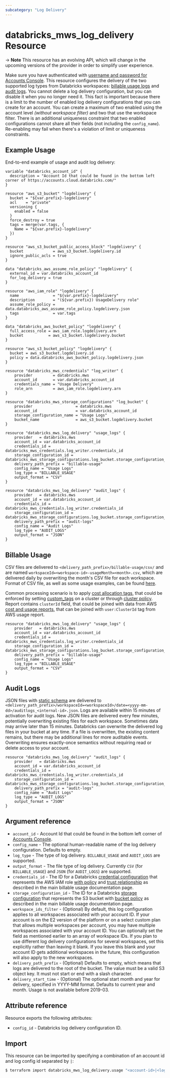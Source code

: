 ```yaml
---
subcategory: "Log Delivery"
---
```

# databricks_mws_log_delivery Resource

-> **Note** This resource has an evolving API, which will change in the upcoming versions of the provider in order to simplify user experience.

Make sure you have authenticated with [username and password for Accounts Console](../guides/aws-workspace.md). This resource configures the delivery of the two supported log types from Databricks workspaces: [billable usage logs](https://docs.databricks.com/administration-guide/account-settings/billable-usage-delivery.html) and [audit logs](https://docs.databricks.com/administration-guide/account-settings/audit-logs.html). You cannot delete a log delivery configuration, but you can disable it when you no longer need it. This fact is important because there is a limit to the number of enabled log delivery configurations that you can create for an account. You can create a maximum of two enabled using the account level *(without workspace filter)* and two that use the workspace filter. There is an additional uniqueness constraint that two enabled configurations cannot share all their fields (not including the `config_name`). Re-enabling may fail when there's a violation of limit or uniqueness constraints.

## Example Usage

End-to-end example of usage and audit log delivery:

```hcl
variable "databricks_account_id" {
  description = "Account Id that could be found in the bottom left corner of https://accounts.cloud.databricks.com/"
}

resource "aws_s3_bucket" "logdelivery" {
  bucket = "${var.prefix}-logdelivery"
  acl    = "private"
  versioning {
    enabled = false
  }
  force_destroy = true
  tags = merge(var.tags, {
    Name = "${var.prefix}-logdelivery"
  })
}

resource "aws_s3_bucket_public_access_block" "logdelivery" {
  bucket             = aws_s3_bucket.logdelivery.id
  ignore_public_acls = true
}

data "databricks_aws_assume_role_policy" "logdelivery" {
  external_id = var.databricks_account_id
  for_log_delivery = true
}

resource "aws_iam_role" "logdelivery" {
  name               = "${var.prefix}-logdelivery"
  description        = "(${var.prefix}) UsageDelivery role"
  assume_role_policy = data.databricks_aws_assume_role_policy.logdelivery.json
  tags               = var.tags
}

data "databricks_aws_bucket_policy" "logdelivery" {
  full_access_role = aws_iam_role.logdelivery.arn
  bucket           = aws_s3_bucket.logdelivery.bucket
}

resource "aws_s3_bucket_policy" "logdelivery" {
  bucket = aws_s3_bucket.logdelivery.id
  policy = data.databricks_aws_bucket_policy.logdelivery.json
}

resource "databricks_mws_credentials" "log_writer" {
    provider         = databricks.mws
    account_id       = var.databricks_account_id
    credentials_name = "Usage Delivery"
    role_arn         = aws_iam_role.logdelivery.arn
}

resource "databricks_mws_storage_configurations" "log_bucket" {
    provider                   = databricks.mws
    account_id                 = var.databricks_account_id
    storage_configuration_name = "Usage Logs"
    bucket_name                = aws_s3_bucket.logdelivery.bucket
}

resource "databricks_mws_log_delivery" "usage_logs" {
    provider   = databricks.mws
    account_id = var.databricks_account_id
    credentials_id = databricks_mws_credentials.log_writer.credentials_id
    storage_configuration_id = databricks_mws_storage_configurations.log_bucket.storage_configuration_id
    delivery_path_prefix = "billable-usage"
    config_name = "Usage Logs"
    log_type = "BILLABLE_USAGE"
    output_format = "CSV"
}

resource "databricks_mws_log_delivery" "audit_logs" {
    provider   = databricks.mws
    account_id = var.databricks_account_id
    credentials_id = databricks_mws_credentials.log_writer.credentials_id
    storage_configuration_id = databricks_mws_storage_configurations.log_bucket.storage_configuration_id
    delivery_path_prefix = "audit-logs"
    config_name = "Audit Logs"
    log_type = "AUDIT_LOGS"
    output_format = "JSON"
}
```

## Billable Usage

CSV files are delivered to `<delivery_path_prefix>/billable-usage/csv/` and are named `workspaceId=<workspace-id>-usageMonth=<month>.csv`, which are delivered daily by overwriting the month's CSV file for each workspace. Format of CSV file, as well as some usage examples, can be found [here](https://docs.databricks.com/administration-guide/account-settings/usage.html#download-usage-as-a-csv-file).

Common processing scenario is to apply [cost allocation tags](https://docs.aws.amazon.com/awsaccountbilling/latest/aboutv2/cost-alloc-tags.html), that could be enforced by setting [custom_tags](cluster.md#custom_tags) on a cluster or through [cluster policy](cluster_policy.md). Report contains `clusterId` field, that could be joined with data from AWS [cost and usage reports](https://docs.aws.amazon.com/cur/latest/userguide/cur-create.html), that can be joined with `user:ClusterId` tag from AWS usage report.

```hcl
resource "databricks_mws_log_delivery" "usage_logs" {
    provider   = databricks.mws
    account_id = var.databricks_account_id
    credentials_id = databricks_mws_credentials.log_writer.credentials_id
    storage_configuration_id = databricks_mws_storage_configurations.log_bucket.storage_configuration_id
    delivery_path_prefix = "billable-usage"
    config_name = "Usage Logs"
    log_type = "BILLABLE_USAGE"
    output_format = "CSV"
}
```

## Audit Logs

JSON files with [static schema](https://docs.databricks.com/administration-guide/account-settings/audit-logs.html#audit-log-schema) are delivered to `<delivery_path_prefix>/workspaceId=<workspaceId>/date=<yyyy-mm-dd>/auditlogs_<internal-id>.json`. Logs are available within 15 minutes of activation for audit logs. New JSON files are delivered every few minutes, potentially overwriting existing files for each workspace. Sometimes data may arrive later than 15 minutes. Databricks can overwrite the delivered log files in your bucket at any time. If a file is overwritten, the existing content remains, but there may be additional lines for more auditable events. Overwriting ensures exactly-once semantics without requiring read or delete access to your account.

```hcl
resource "databricks_mws_log_delivery" "audit_logs" {
    provider   = databricks.mws
    account_id = var.databricks_account_id
    credentials_id = databricks_mws_credentials.log_writer.credentials_id
    storage_configuration_id = databricks_mws_storage_configurations.log_bucket.storage_configuration_id
    delivery_path_prefix = "audit-logs"
    config_name = "Audit Logs"
    log_type = "AUDIT_LOGS"
    output_format = "JSON"
}
```

## Argument reference

* `account_id` - Account Id that could be found in the bottom left corner of [Accounts Console](https://accounts.cloud.databricks.com/).
* `config_name` - The optional human-readable name of the log delivery configuration. Defaults to empty.
* `log_type` - The type of log delivery. `BILLABLE_USAGE` and `AUDIT_LOGS` are supported.
* `output_format` - The file type of log delivery. Currently `CSV` (for `BILLABLE_USAGE`) and `JSON` (for `AUDIT_LOGS`) are supported.
* `credentials_id` - The ID for a Databricks [credential configuration](mws_credentials.md) that represents the AWS IAM role [with policy](../data-sources/aws_assume_role_policy.md) and [trust relationship](../data-sources/aws_assume_role_policy.md) as described in the main billable usage documentation page.
* `storage_configuration_id` - The ID for a Databricks [storage configuration](mws_storage_configurations.md) that represents the S3 bucket with [bucket policy](../data-sources/aws_bucket_policy.md) as described in the main billable usage documentation page.
* `workspace_ids_filter` - (Optional) By default, this log configuration applies to all workspaces associated with your account ID. If your account is on the E2 version of the platform or on a select custom plan that allows multiple workspaces per account, you may have multiple workspaces associated with your account ID. You can optionally set the field as mentioned earlier to an array of workspace IDs. If you plan to use different log delivery configurations for several workspaces, set this explicitly rather than leaving it blank. If you leave this blank and your account ID gets additional workspaces in the future, this configuration will also apply to the new workspaces.
* `delivery_path_prefix` - (Optional) Defaults to empty, which means that logs are delivered to the root of the bucket. The value must be a valid S3 object key. It must not start or end with a slash character.
* `delivery_start_time` - (Optional) The optional start month and year for delivery, specified in YYYY-MM format. Defaults to current year and month. Usage is not available before 2019-03.

## Attribute reference

Resource exports the following attributes:

* `config_id` - Databricks log delivery configuration ID.

## Import

This resource can be imported by specifying a combination of an account id and log config id separated by `|`:

```bash
$ terraform import databricks_mws_log_delivery.usage "<account-id>|<log-config-id>"
```
